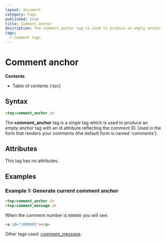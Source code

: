 ```yaml
---
layout: document
category: Tags
published: true
title: Comment anchor
description: The comment_anchor tag is used to produce an empty anchor tag with an id attribute reflecting the comment ID.
tags:
  - Comment tags
---
```


# Comment anchor

**Contents**

* Table of contents
{:toc}

## Syntax

~~~ html
<txp:comment_anchor />
~~~

The **comment_anchor** tag is a *single* tag which is used to produce an empty anchor tag with an id attribute reflecting the comment ID. Used in the form that renders your comments (the default form is named 'comments').

## Attributes

This tag has no attributes.

## Examples

### Example 1: Generate current comment anchor

~~~ html
<txp:comment_anchor />
<txp:comment_message />
~~~

When the comment number is `000005` you will see:

~~~ html
<a id="c000005"></a>
~~~

Other tags used: [comment_message](/tags/comment_message).
